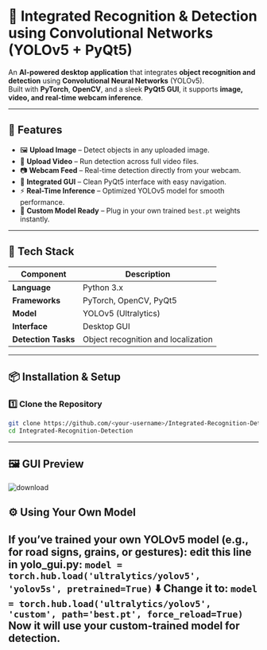 # 🧠 Integrated Recognition & Detection using Convolutional Networks (YOLOv5 + PyQt5)

An **AI-powered desktop application** that integrates **object recognition and detection** using **Convolutional Neural Networks** (YOLOv5).  
Built with **PyTorch**, **OpenCV**, and a sleek **PyQt5 GUI**, it supports **image, video, and real-time webcam inference**.

---

## 🚀 Features

- 🖼️ **Upload Image** – Detect objects in any uploaded image.  
- 🎥 **Upload Video** – Run detection across full video files.  
- 📷 **Webcam Feed** – Real-time detection directly from your webcam.  
- 🧩 **Integrated GUI** – Clean PyQt5 interface with easy navigation.  
- ⚡ **Real-Time Inference** – Optimized YOLOv5 model for smooth performance.  
- 🧰 **Custom Model Ready** – Plug in your own trained `best.pt` weights instantly.  

---

## 🧪 Tech Stack

| Component | Description |
|------------|-------------|
| **Language** | Python 3.x |
| **Frameworks** | PyTorch, OpenCV, PyQt5 |
| **Model** | YOLOv5 (Ultralytics) |
| **Interface** | Desktop GUI |
| **Detection Tasks** | Object recognition and localization |

---

## 📦 Installation & Setup

### 1️⃣ Clone the Repository
```bash
git clone https://github.com/<your-username>/Integrated-Recognition-Detection.git
cd Integrated-Recognition-Detection

```
---

## 🖼️ GUI Preview
![download](https://github.com/user-attachments/assets/03160430-8515-429f-83e1-58136e05127b)

## ⚙️ Using Your Own Model
If you’ve trained your own YOLOv5 model (e.g., for road signs, grains, or gestures):
edit this line in yolo_gui.py:
``` model = torch.hub.load('ultralytics/yolov5', 'yolov5s', pretrained=True) ```
⬇️ Change it to:
``` model = torch.hub.load('ultralytics/yolov5', 'custom', path='best.pt', force_reload=True) ```
Now it will use your custom-trained model for detection.
---





